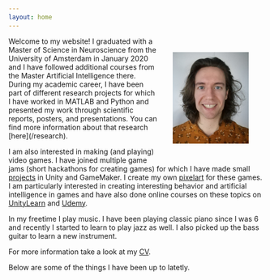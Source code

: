 ```yaml
---
layout: home
---
```

<img src="/assets/icons/self.jpg" style="float:right;width:150px;margin:30px">
Welcome to my website! I graduated with a Master of Science in Neuroscience from the University of Amsterdam in January 2020 and I have followed additional courses from the Master Artificial Intelligence there. During my academic career, I have been part of different research projects for which I have worked in MATLAB and Python and presented my work through scientific reports, posters, and presentations. You can find more information about that research [here](/research). 

I am also interested in making (and playing) video games. I have joined multiple game jams (short hackathons for creating games) for which I have made small [projects](/gamedev) in Unity and GameMaker. I create my own [pixelart](/pixelart) for these games. I am particularly interested in creating interesting behavior and artificial intelligence in games and have also done online courses on these topics on [UnityLearn](https://unity.com/learn) and [Udemy](https://www.udemy.com/). 

In my freetime I play music. I have been playing classic piano since I was 6 and recently I started to learn to play jazz as well. I also picked up the bass guitar to learn a new instrument.

For more information take a look at my [CV](assets/other/CV_StephanGrzelkowski.pdf). 

Below are some of the things I have been up to latetly. 